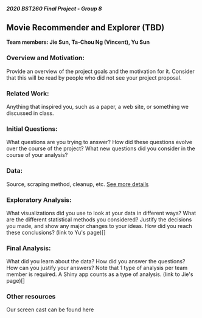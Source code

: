 ##### 2020 BST260 Final Project - Group 8
## Movie Recommender and Explorer (TBD)

**Team members: Jie Sun, Ta-Chou Ng (Vincent), Yu Sun**

### Overview and Motivation: 
Provide an overview of the project goals and the motivation for it. Consider that this will be read by people who did not see your project proposal.

### Related Work: 
Anything that inspired you, such as a paper, a web site, or something we discussed in class.

### Initial Questions:
What questions are you trying to answer? How did these questions evolve over the course of the project? What new questions did you consider in the course of your analysis?

### Data: 
Source, scraping method, cleanup, etc. [See more details](sub/01_scraping.md)

### Exploratory Analysis: 
What visualizations did you use to look at your data in different ways? What are the different statistical methods you considered? Justify the decisions you made, and show any major changes to your ideas. How did you reach these conclusions? (link to Yu's page)[]

### Final Analysis: 
What did you learn about the data? How did you answer the questions? How can you justify your answers? Note that 1 type of analysis per team member is required. A Shiny app counts as a type of analysis. (link to Jie's page)[]


### Other resources
Our screen cast can be found here

